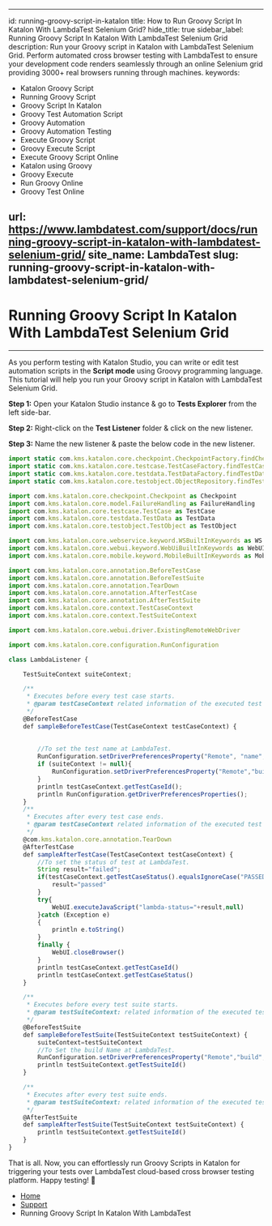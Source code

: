 ---
id: running-groovy-script-in-katalon
title: How to Run Groovy Script In Katalon With LambdaTest Selenium Grid?
hide_title: true
sidebar_label: Running Groovy Script In Katalon With LambdaTest Selenium Grid
description: Run your Groovy script in Katalon with LambdaTest Selenium Grid. Perform automated cross browser testing with LambdaTest to ensure your development code renders seamlessly through an online Selenium grid providing 3000+ real browsers running through machines.
keywords:
- Katalon Groovy Script
- Running Groovy Script
- Groovy Script In Katalon
- Groovy Test Automation Script
- Groovy Automation
- Groovy Automation Testing
- Execute Groovy Script
- Groovy Execute Script
- Execute Groovy Script Online
- Katalon using Groovy
- Groovy Execute
- Run Groovy Online
- Groovy Test Online

url: https://www.lambdatest.com/support/docs/running-groovy-script-in-katalon-with-lambdatest-selenium-grid/
site_name: LambdaTest
slug: running-groovy-script-in-katalon-with-lambdatest-selenium-grid/
----

<script type="application/ld+json"
      dangerouslySetInnerHTML={{ __html: JSON.stringify({
       "@context": "https://schema.org",
        "@type": "BreadcrumbList",
        "itemListElement": [{
          "@type": "ListItem",
          "position": 1,
          "name": "LambdaTest",
          "item": "https://www.lambdatest.com"
        },{
          "@type": "ListItem",
          "position": 2,
          "name": "Support",
          "item": "https://www.lambdatest.com/support/docs/"
        },{
          "@type": "ListItem",
          "position": 3,
          "name": "Running Groovy Automation Scripts",
          "item": "https://www.lambdatest.com/support/docs/running-groovy-script-in-katalon-with-lambdatest-selenium-grid/"
        }]
      })
    }}
></script>

# Running Groovy Script In Katalon With LambdaTest Selenium Grid
* * *
As you perform testing with Katalon Studio, you can write or edit test automation scripts in the **Script mode** using Groovy programming language. This tutorial will help you run your Groovy script in Katalon with LambdaTest Selenium Grid.

**Step 1:** Open your Katalon Studio instance & go to **Tests Explorer** from the left side-bar.

**Step 2:** Right-click on the **Test Listener** folder & click on the new listener.

**Step 3:** Name the new listener & paste the below code in the new listener.

```javascript
import static com.kms.katalon.core.checkpoint.CheckpointFactory.findCheckpoint
import static com.kms.katalon.core.testcase.TestCaseFactory.findTestCase
import static com.kms.katalon.core.testdata.TestDataFactory.findTestData
import static com.kms.katalon.core.testobject.ObjectRepository.findTestObject

import com.kms.katalon.core.checkpoint.Checkpoint as Checkpoint
import com.kms.katalon.core.model.FailureHandling as FailureHandling
import com.kms.katalon.core.testcase.TestCase as TestCase
import com.kms.katalon.core.testdata.TestData as TestData
import com.kms.katalon.core.testobject.TestObject as TestObject

import com.kms.katalon.core.webservice.keyword.WSBuiltInKeywords as WS
import com.kms.katalon.core.webui.keyword.WebUiBuiltInKeywords as WebUI
import com.kms.katalon.core.mobile.keyword.MobileBuiltInKeywords as Mobile

import com.kms.katalon.core.annotation.BeforeTestCase
import com.kms.katalon.core.annotation.BeforeTestSuite
import com.kms.katalon.core.annotation.TearDown
import com.kms.katalon.core.annotation.AfterTestCase
import com.kms.katalon.core.annotation.AfterTestSuite
import com.kms.katalon.core.context.TestCaseContext
import com.kms.katalon.core.context.TestSuiteContext

import com.kms.katalon.core.webui.driver.ExistingRemoteWebDriver

import com.kms.katalon.core.configuration.RunConfiguration

class LambdaListener {

	TestSuiteContext suiteContext;

	/**
	 * Executes before every test case starts.
	 * @param testCaseContext related information of the executed test case.
	 */
	@BeforeTestCase
	def sampleBeforeTestCase(TestCaseContext testCaseContext) {
		
		
		//To set the test name at LambdaTest.
		RunConfiguration.setDriverPreferencesProperty("Remote", "name", testCaseContext.getTestCaseId());
		if (suiteContext != null){
			RunConfiguration.setDriverPreferencesProperty("Remote","build", suiteContext.getTestSuiteId());
		}
		println testCaseContext.getTestCaseId();
		println RunConfiguration.getDriverPreferencesProperties();
	}
	/**
	 * Executes after every test case ends.
	 * @param testCaseContext related information of the executed test case.
	 */
	@com.kms.katalon.core.annotation.TearDown
	@AfterTestCase
	def sampleAfterTestCase(TestCaseContext testCaseContext) {
		//To set the status of test at LambdaTest.
		String result="failed";
		if(testCaseContext.getTestCaseStatus().equalsIgnoreCase("PASSED")){
			result="passed"
		}
		try{
			WebUI.executeJavaScript("lambda-status="+result,null)
		}catch (Exception e)
		{
			println e.toString()
		}
		finally {
			WebUI.closeBrowser()
		}
		println testCaseContext.getTestCaseId()
		println testCaseContext.getTestCaseStatus()
	}

	/**
	 * Executes before every test suite starts.
	 * @param testSuiteContext: related information of the executed test suite.
	 */
	@BeforeTestSuite
	def sampleBeforeTestSuite(TestSuiteContext testSuiteContext) {
		suiteContext=testSuiteContext
		//To Set the build Name at LambdaTest.
		RunConfiguration.setDriverPreferencesProperty("Remote","build", suiteContext.getTestSuiteId());
		println testSuiteContext.getTestSuiteId()
	}

	/**
	 * Executes after every test suite ends.
	 * @param testSuiteContext: related information of the executed test suite.
	 */
	@AfterTestSuite
	def sampleAfterTestSuite(TestSuiteContext testSuiteContext) {
		println testSuiteContext.getTestSuiteId()
	}
}
```

That is all. Now, you can effortlessly run Groovy Scripts in Katalon for triggering your tests over LambdaTest cloud-based cross browser testing platform. Happy testing! 🙂

<nav aria-label="breadcrumbs">
  <ul className="breadcrumbs">
    <li className="breadcrumbs__item">
      <a className="breadcrumbs__link" href="https://www.lambdatest.com">Home</a>
    </li>
    <li className="breadcrumbs__item">
      <a className="breadcrumbs__link" href="/support/docs/">Support</a>
	  </li>
    <li className="breadcrumbs__item breadcrumbs__item--active">
      <span className="breadcrumbs__link">Running Groovy Script In Katalon With LambdaTest</span>
    </li>
  </ul>
</nav>